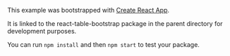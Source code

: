 This example was bootstrapped with [Create React App](https://github.com/facebook/create-react-app).

It is linked to the react-table-bootstrap package in the parent directory for development purposes.

You can run `npm install` and then `npm start` to test your package.
